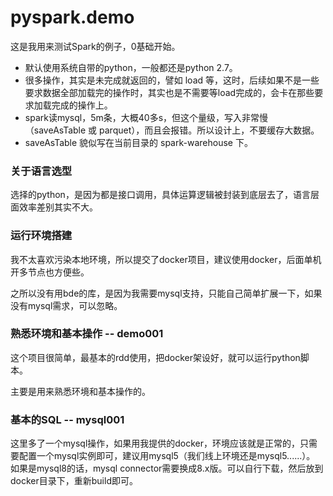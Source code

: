 # pyspark.demo

这是我用来测试Spark的例子，0基础开始。  

- 默认使用系统自带的python，一般都还是python 2.7。
- 很多操作，其实是未完成就返回的，譬如 load 等，这时，后续如果不是一些要求数据全部加载完的操作时，其实也是不需要等load完成的，会卡在那些要求加载完成的操作上。
- spark读mysql，5m条，大概40多s，但这个量级，写入非常慢（saveAsTable 或 parquet），而且会报错。所以设计上，不要缓存大数据。
- saveAsTable 貌似写在当前目录的 spark-warehouse 下。

### 关于语言选型

选择的python，是因为都是接口调用，具体运算逻辑被封装到底层去了，语言层面效率差别其实不大。

### 运行环境搭建

我不太喜欢污染本地环境，所以提交了docker项目，建议使用docker，后面单机开多节点也方便些。  

之所以没有用bde的库，是因为我需要mysql支持，只能自己简单扩展一下，如果没有mysql需求，可以忽略。

### 熟悉环境和基本操作 -- demo001

这个项目很简单，最基本的rdd使用，把docker架设好，就可以运行python脚本。

主要是用来熟悉环境和基本操作的。

### 基本的SQL -- mysql001

这里多了一个mysql操作，如果用我提供的docker，环境应该就是正常的，只需要配置一个mysql实例即可，建议用mysql5（我们线上环境还是mysql5......）。  
如果是mysql8的话，mysql connector需要换成8.x版。可以自行下载，然后放到docker目录下，重新build即可。

